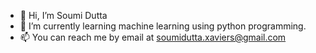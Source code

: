 - 👋 Hi, I’m Soumi Dutta
- 🌱 I’m currently learning machine learning using python programming.
- 📫 You can reach me by email at soumidutta.xaviers@gmail.com
